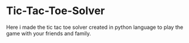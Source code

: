 # Tic-Tac-Toe-Solver
Here i made the tic tac toe solver created in python language to play the game with your friends and family. 
